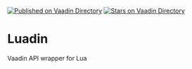 [![Published on Vaadin  Directory](https://img.shields.io/badge/Vaadin%20Directory-published-00b4f0.svg)](https://vaadin.com/directory/component/luadin-add-on)
[![Stars on Vaadin Directory](https://img.shields.io/vaadin-directory/star/luadin-add-on.svg)](https://vaadin.com/directory/component/luadin-add-on)

Luadin
======

Vaadin API wrapper for Lua
